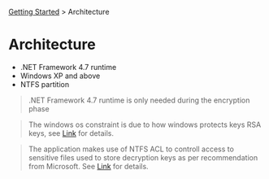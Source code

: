[Getting Started](../readme.md) > Architecture
# Architecture
- .NET Framework 4.7 runtime
- Windows XP and above
- NTFS partition 

>.NET Framework 4.7 runtime is only needed during the encryption phase

>The windows os constraint is due to how windows protects keys RSA keys, see [Link](https://msdn.microsoft.com/library/9a179f38-8fb7-4442-964c-fb7b9f39f5b9) for details. 

>The application makes use of NTFS ACL to controll access to sensitive files used to store decryption keys as per recommendation from Microsoft. See [Link](https://msdn.microsoft.com/en-gb/library/windows/desktop/aa374872(v=vs.85).aspx) for details.
 
